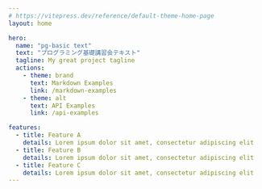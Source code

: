 ```yaml
---
# https://vitepress.dev/reference/default-theme-home-page
layout: home

hero:
  name: "pg-basic text"
  text: "プログラミング基礎講習会テキスト"
  tagline: My great project tagline
  actions:
    - theme: brand
      text: Markdown Examples
      link: /markdown-examples
    - theme: alt
      text: API Examples
      link: /api-examples

features:
  - title: Feature A
    details: Lorem ipsum dolor sit amet, consectetur adipiscing elit
  - title: Feature B
    details: Lorem ipsum dolor sit amet, consectetur adipiscing elit
  - title: Feature C
    details: Lorem ipsum dolor sit amet, consectetur adipiscing elit
---
```


